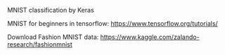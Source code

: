 
MNIST classification by Keras

MNIST for beginners in tensorflow:
https://www.tensorflow.org/tutorials/

Download Fashion MNIST data:
https://www.kaggle.com/zalando-research/fashionmnist


